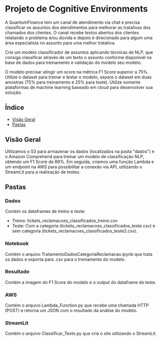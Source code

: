 
# Projeto de Cognitive Environments

A QuantumFinance tem um canal de atendimento via chat e precisa classificar os assuntos dos atendimentos para melhorar as tratativas dos chamados dos clientes. O canal recebe textos abertos dos clientes relatando o problema e/ou dúvida e depois é direcionado para algum uma área especialista no assunto para uma melhor tratativa. 

Crie um modelo classificador de assuntos aplicando técnicas de NLP, que consiga classificar através de um texto o assunto conforme disponível na base de dados para treinamento e validação do modelo seu modelo.

O modelo precisar atingir um score na métrica F1 Score superior a 75%. Utilize o dataset para treinar e testar o modelo, separe o dataset em duas amostras (75% para treinamento e 25% para teste). Utilize somente plataformas de machine learning baseado em cloud para desenvolver sua solução.

## Índice

- [Visão Geral](#visão-geral)
- [Pastas](#pastas)

## Visão Geral

Utilizamos o S3 para armazenar os dados (localizados na pasta "dados") e o Amazon Comprehend para treinar um modelo de classificação NLP, obtendo um F1 Score de 89%. Em seguida, criamos uma função Lambda e um endpoint na AWS para possibilitar a conexão via API, utilizando o StreamLit para a realização de testes.


## Pastas

### Dados

Contém os dataframes de treino e teste:
- Treino: tickets_reclamacoes_classificados_treino.csv
- Teste: Com a categoria (tickets_reclamacoes_classificados_teste.csv) e sem categoria (tickets_reclamacoes_classificados_teste2.csv).

### Notebook

Contém o arquivo TratamentoDadosCategoriaReclamacao.ipynb que trata os dados e exporta para .csv para o treinamento do modelo.

### Resultado

Contém a imagem do F1 Score do modelo e o output do dataframe de teste.

### AWS

Contém o arquivo Lambda_Function.py que recebe uma chamada HTTP (POST) e retorna um JSON com o resultado da análise do modelo.

### StreamLit

Contém o arquivo Classificar_Texto.py que cria o site utilizando o StreamLit.

